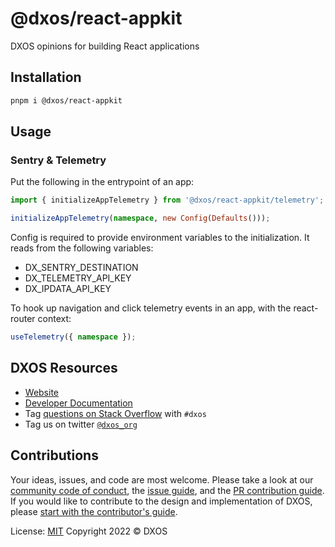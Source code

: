 # @dxos/react-appkit

DXOS opinions for building React applications

## Installation

```bash
pnpm i @dxos/react-appkit
```

## Usage

### Sentry & Telemetry

Put the following in the entrypoint of an app:

```ts
import { initializeAppTelemetry } from '@dxos/react-appkit/telemetry';

initializeAppTelemetry(namespace, new Config(Defaults()));
```

Config is required to provide environment variables to the initialization.
It reads from the following variables:

- DX_SENTRY_DESTINATION
- DX_TELEMETRY_API_KEY
- DX_IPDATA_API_KEY

To hook up navigation and click telemetry events in an app, with the react-router context:

```ts
useTelemetry({ namespace });
```

## DXOS Resources

- [Website](https://dxos.org)
- [Developer Documentation](https://docs.dxos.org)
- Tag [questions on Stack Overflow](https://stackoverflow.com/questions/tagged/dxos) with `#dxos`
- Tag us on twitter [`@dxos_org`](https://twitter.com/dxos_org)

## Contributions

Your ideas, issues, and code are most welcome. Please take a look at our [community code of conduct](https://github.com/dxos/dxos/blob/main/CODE_OF_CONDUCT.md), the [issue guide](https://github.com/dxos/dxos/blob/main/CONTRIBUTING.md#submitting-issues), and the [PR contribution guide](https://github.com/dxos/dxos/blob/main/CONTRIBUTING.md#submitting-prs). If you would like to contribute to the design and implementation of DXOS, please [start with the contributor's guide](https://github.com/dxos/dxos/blob/main/CONTRIBUTING.md).

License: [MIT](./LICENSE) Copyright 2022 © DXOS
